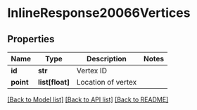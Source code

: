 # InlineResponse20066Vertices

## Properties
Name | Type | Description | Notes
------------ | ------------- | ------------- | -------------
**id** | **str** | Vertex ID | 
**point** | **list[float]** | Location of vertex | 

[[Back to Model list]](../README.md#documentation-for-models) [[Back to API list]](../README.md#documentation-for-api-endpoints) [[Back to README]](../README.md)


